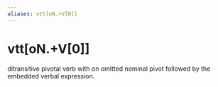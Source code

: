 ```yaml
---
aliases: vtt[oN.+V[0]]
---
```

# vtt[oN.+V[0]]

ditransitive pivotal verb with on omitted nominal pivot followed by the embedded verbal expression.